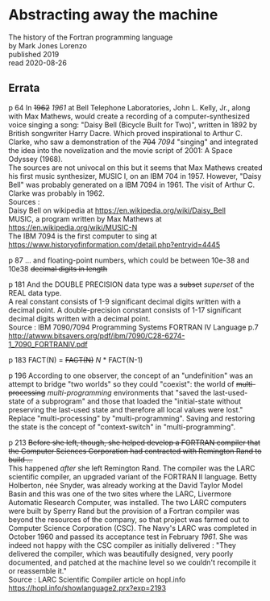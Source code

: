 # Abstracting away the machine  
The history of the Fortran programming language  
by Mark Jones Lorenzo  
published 2019  
read 2020-08-26
## Errata

p 64
In ~~1962~~ *1961* at Bell Telephone Laboratories, John L. Kelly, Jr., along with Max Mathews, would create a recording of a computer-synthesized voice singing a song: "Daisy Bell (Bicycle Built for Two)", written in 1892 by British songwriter Harry Dacre.
Which proved inspirational to Arthur C. Clarke, who saw a demonstration of the ~~704~~ *7094* "singing" and integrated the idea into the novelization and the movie script of 2001: A Space Odyssey (1968).  
The sources are not univocal on this but it seems that Max Mathews created his first music synthesizer, MUSIC I, on an IBM 704 in 1957. However, "Daisy Bell" was probably generated on a IBM 7094 in 1961. The visit of Arthur C. Clarke was probably in 1962.  
Sources :  
Daisy Bell on wikipedia at https://en.wikipedia.org/wiki/Daisy_Bell  
MUSIC, a program written by Max Mathews at https://en.wikipedia.org/wiki/MUSIC-N  
The IBM 7094 is the first computer to sing at https://www.historyofinformation.com/detail.php?entryid=4445

p 87
... and floating-point numbers, which could be between 10e-38 and 10e38 ~~decimal digits in length~~

p 181
And the DOUBLE PRECISION data type was a ~~subset~~ *superset* of the REAL data type.  
A real constant consists of 1-9 significant decimal digits written with a decimal point.
A double-precision constant consists of 1-17 significant decimal digits written with a decimal point.  
Source : IBM 7090/7094 Programming Systems FORTRAN IV Language p.7 http://atwww.bitsavers.org/pdf/ibm/7090/C28-6274-1_7090_FORTRANIV.pdf

p 183
FACT(N) = ~~FACT(N)~~ *N* * FACT(N-1)

p 196
According to one observer, the concept of an "undefinition" was an attempt to bridge "two worlds" so they could "coexist": the world of ~~multi-processing~~ *multi-programming* environments that "saved the last-used-state of a subprogram" and those that loaded the "initial-state without preserving the last-used state and therefore all local values were lost."  
Replace "multi-processing" by "multi-programming".
Saving and restoring the state is the concept of "context-switch" in "multi-programming".

p 213
~~Before she left, though, she helped develop a FORTRAN compiler that the Computer Sciences Corporation had contracted with Remington Rand to build ...~~  
This happened *after* she left Remington Rand.
The compiler was the LARC scientific compiler, an upgraded variant of the FORTRAN II language.
Betty Holberton, née Snyder, was already working at the David Taylor Model Basin and this was one of the two sites where the LARC, Livermore Automatic Research Computer, was installed.
The two LARC computers were built by Sperry Rand but the provision of a Fortran compiler was beyond the resources of the company, so that project was farmed out to Computer Science Corporation (CSC).
The Navy's LARC was completed in October 1960 and passed its acceptance test in February *1961*.
She was indeed not happy with the CSC compiler as initially delivered : "They delivered the compiler, which was beautifully designed, very poorly documented, and patched at the machine level so we couldn't recompile it or reassemble it."  
Source : LARC Scientific Compiler article on hopl.info https://hopl.info/showlanguage2.prx?exp=2193
